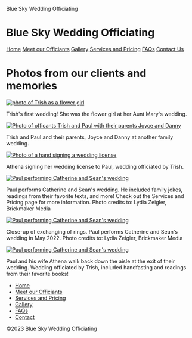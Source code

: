  Blue Sky Wedding Officiating 




Blue Sky Wedding Officiating
============================

[Home](index.html)
[Meet our Officiants](officiants.html)
[Gallery](photogallery.html)
[Services and Pricing](services.html)
[FAQs](faq.html)
[Contact Us](contact.html)

Photos from our clients and memories
====================================

[![photo of Trish as a flower girl](images/TrishVintageWedding.jpg)](images/TrishVintageWedding.jpg)

Trish's first wedding! She was the flower girl at her Aunt Mary's wedding.

[![Photo of officants Trish and Paul with their parents Joyce and Danny](images/gibbar_wedding.jpg)](images/gibbar_wedding.jpg)

Trish and Paul and their parents, Joyce and Danny at another family wedding.

[![Photo of a hand signing a wedding license](images/wedding_license.jpg)](images/wedding_license.jpg)

Athena signing her wedding license to Paul, wedding officiated by Trish.

[![Paul performing Catherine and Sean's wedding](images/catseanwedding2.jpg)](images/catseanwedding2.jpg)

Paul performs Catherine and Sean's wedding. He included family jokes, readings from their favorite texts, and more! Check out the Services and Pricing page for more information. Photo credits to: Lydia Zeigler, Brickmaker Media

[![Paul performing Catherine and Sean's wedding](images/catseanwedding3.jpg)](images/catseanwedding3.jpg)

Close-up of exchanging of rings. Paul performs Catherine and Sean's wedding in May 2022. Photo credits to: Lydia Zeigler, Brickmaker Media

[![Paul performing Catherine and Sean's wedding](images/paul_officiant.jpg)](images/paul_officiant.jpg)

Paul and his wife Athena walk back down the aisle at the exit of their wedding. Wedding officiated by Trish, included handfasting and readings from their favorite books!







* [Home](index.html)
* [Meet our Officiants](officiants.html)
* [Services and Pricing](services.html)
* [Gallery](photogallery.html)
* [FAQs](faq.html)
* [Contact](contact.html)

©2023 Blue Sky Wedding Officiating